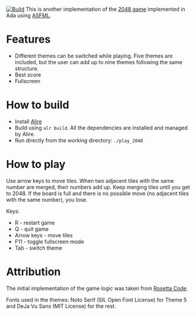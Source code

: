 [![Build](https://github.com/mgrojo/play_2048/actions/workflows/main.yml/badge.svg)](https://github.com/mgrojo/play_2048/actions/workflows/main.yml)
This is another implementation of the [2048 game](https://github.com/gabrielecirulli/2048)
implemented in Ada using [ASFML](https://mgrojo.github.io/ASFML/).

# Features

- Different themes can be switched while playing. Five themes are
included, but the user can add up to nine themes following the same
structure.
- Best score
- Fullscreen

# How to build

- Install [Alire](https://alire.ada.dev/)
- Build using `alr build`. All the dependencies are installed and managed by Alire.
- Run directly from the working directory: `./play_2048`

# How to play
Use arrow keys to move tiles. When two adjacent tiles with the same number are merged, their numbers
add up. Keep merging tiles until you get to 2048. If the board is full and there is no possible move
(no adjacent tiles with the same number), you lose.

Keys:
- R - restart game
- Q - quit game
- Arrow keys - move tiles
- F11 - toggle fullscreen mode
- Tab - switch theme

# Attribution

The initial implementation of the game logic was taken from [Rosetta Code](https://rosettacode.org/wiki/2048).

Fonts used in the themes: Noto Serif (SIL Open Font License) for Theme 5 and DeJa Vu Sans (MIT License) for the rest.
